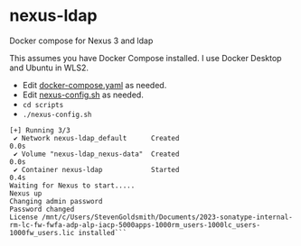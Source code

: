 # nexus-ldap
Docker compose for Nexus 3 and ldap

This assumes you have Docker Compose installed. I use Docker Desktop and Ubuntu in WLS2.

* Edit [docker-compose.yaml](docker-compose.yaml) as needed.
* Edit [nexus-config.sh](scripts%2Fnexus-config.sh) as needed.
* `cd scripts`
*  `./nexus-config.sh`

```sgoldsmith@sonatype:/mnt/d/IdeaProjects/nexus-ldap/scripts$ ./nexus-config.sh
[+] Running 3/3
 ✔ Network nexus-ldap_default      Created                                                             0.0s
 ✔ Volume "nexus-ldap_nexus-data"  Created                                                             0.0s
 ✔ Container nexus-ldap            Started                                                             0.4s
Waiting for Nexus to start.....
Nexus up
Changing admin password
Password changed
License /mnt/c/Users/StevenGoldsmith/Documents/2023-sonatype-internal-rm-lc-fw-fwfa-adp-alp-iacp-5000apps-1000rm_users-1000lc_users-1000fw_users.lic installed```
